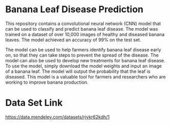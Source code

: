 
# Banana Leaf Disease Prediction

This repository contains a convolutional neural network (CNN) model that can be used to classify and predict banana leaf disease. The model was trained on a dataset of over 10,000 images of healthy and diseased banana leaves. The model achieved an accuracy of 99% on the test set.  

The model can be used to help farmers identify banana leaf disease early on, so that they can take steps to prevent the spread of the disease. The model can also be used to develop new treatments for banana leaf disease.  To use the model, simply download the model weights and input an image of a banana leaf. The model will output the probability that the leaf is diseased.  This model is a valuable tool for farmers and researchers who are working to improve banana production.

# Data Set Link
https://data.mendeley.com/datasets/rjykr62kdh/1

